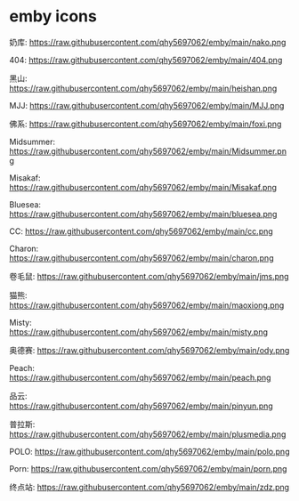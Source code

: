 # emby icons

奶库:
https://raw.githubusercontent.com/qhy5697062/emby/main/nako.png

404:
https://raw.githubusercontent.com/qhy5697062/emby/main/404.png

黑山:
https://raw.githubusercontent.com/qhy5697062/emby/main/heishan.png

MJJ:
https://raw.githubusercontent.com/qhy5697062/emby/main/MJJ.png

佛系:
https://raw.githubusercontent.com/qhy5697062/emby/main/foxi.png

Midsummer:
https://raw.githubusercontent.com/qhy5697062/emby/main/Midsummer.png

Misakaf:
https://raw.githubusercontent.com/qhy5697062/emby/main/Misakaf.png

Bluesea:
https://raw.githubusercontent.com/qhy5697062/emby/main/bluesea.png

CC:
https://raw.githubusercontent.com/qhy5697062/emby/main/cc.png

Charon:
https://raw.githubusercontent.com/qhy5697062/emby/main/charon.png

卷毛鼠:
https://raw.githubusercontent.com/qhy5697062/emby/main/jms.png

猫熊:
https://raw.githubusercontent.com/qhy5697062/emby/main/maoxiong.png

Misty:
https://raw.githubusercontent.com/qhy5697062/emby/main/misty.png

奥德赛:
https://raw.githubusercontent.com/qhy5697062/emby/main/ody.png

Peach:
https://raw.githubusercontent.com/qhy5697062/emby/main/peach.png

品云:
https://raw.githubusercontent.com/qhy5697062/emby/main/pinyun.png

普拉斯:
https://raw.githubusercontent.com/qhy5697062/emby/main/plusmedia.png

POLO:
https://raw.githubusercontent.com/qhy5697062/emby/main/polo.png

Porn:
https://raw.githubusercontent.com/qhy5697062/emby/main/porn.png

终点站:
https://raw.githubusercontent.com/qhy5697062/emby/main/zdz.png
